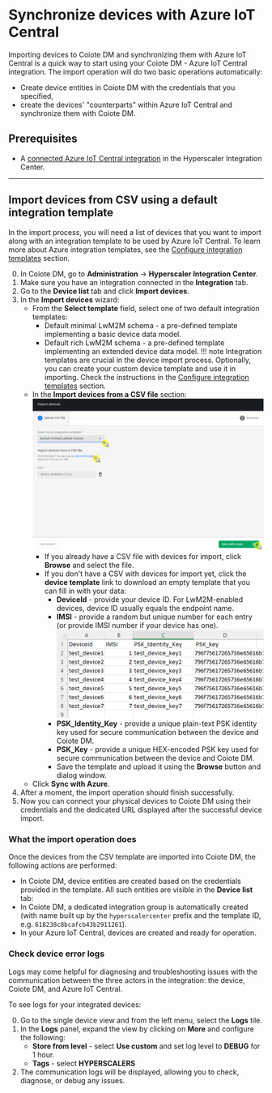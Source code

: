 # Synchronize devices with Azure IoT Central

Importing devices to Coiote DM and synchronizing them with Azure IoT Central is a quick way to start using your Coiote DM - Azure IoT Central integration. The import operation will do two basic operations automatically:

- Create device entities in Coiote DM with the credentials that you specified,
- create the devices' "counterparts" within Azure IoT Central and synchronize them with Coiote DM.     

## Prerequisites

 - A [connected Azure IoT Central integration](/Azure_IoT_Integration_Guide/Azure_IoT_Central_integration/Configure_Azure_IoT_Central_integration/) in the Hyperscaler Integration Center.
 ____________________

## Import devices from CSV using a default integration template

In the import process, you will need a list of devices that you want to import along with an integration template to be used by Azure IoT Central. To learn more about Azure integration templates, see the [Configure integration templates](/Azure_IoT_Integration_Guide/Configure_integration_templates/Azure_integration_templates/) section.

0. In Coiote DM, go to **Administration** -> **Hyperscaler Integration Center**.
0. Make sure you have an integration connected in the **Integration** tab.
0. Go to the **Device list** tab and click **Import devices**.
0. In the **Import devices** wizard:
    - From the **Select template** field, select one of two default integration templates:
        - Default minimal LwM2M schema - a pre-defined template implementing a basic device data model.     
        - Default rich LwM2M schema - a pre-defined template implementing an extended device data model.
    !!! note
        Integration templates are crucial in the device import process. Optionally, you can create your custom device template and use it in importing. Check the instructions in the [Configure integration templates](/Azure_IoT_Integration_Guide/Configure_integration_templates/Azure_integration_templates/) section.  
    - In the **Import devices from a CSV file** section:
        ![Importing devices](images/import_view.png "Importing devices")
        - If you already have a CSV file with devices for import, click **Browse** and select the file.
        - If you don't have a CSV with devices for import yet, click the **device template** link to download an empty template that you can fill in with your data:
            - **DeviceId**	- provide your device ID. For LwM2M-enabled devices, device ID usually equals the endpoint name.
            - **IMSI** - provide a random but unique number for each entry (or provide IMSI number if your device has one).
              ![CSV device template](images/device_template_csv.png "CSV device template")
            - **PSK_Identity_Key** - provide a unique plain-text PSK identity key used for secure communication between the device and Coiote DM.
            - **PSK_Key** -  provide a unique HEX-encoded PSK key used for secure communication between the device and Coiote DM.
            - Save the template and upload it using the **Browse** button and dialog window.
    -  Click **Sync with Azure**.
0. After a moment, the import operation should finish successfully.  
0. Now you can connect your physical devices to Coiote DM using their credentials and the dedicated URL displayed after the successful device import.

### What the import operation does

Once the devices from the CSV template are imported into Coiote DM, the following actions are performed:

- In Coiote DM, device entities are created based on the credentials provided in the template. All such entities are visible in the **Device list** tab:
- In Coiote DM, a dedicated integration group is automatically created (with name built up by the `hyperscalercenter` prefix and the template ID, e.g. `618238c8bcafcb43b2911261`).  
- In your Azure IoT Central, devices are created and ready for operation.

### Check device error logs

Logs may come helpful for diagnosing and troubleshooting issues with the communication between the three actors in the integration: the device, Coiote DM, and Azure IoT Central.   

To see logs for your integrated devices:

0. Go to the single device view and from the left menu, select the **Logs** tile.
0. In the **Logs** panel, expand the view by clicking on **More** and configure the following:
    - **Store from level** - select **Use custom** and set log level to **DEBUG** for 1 hour.
    - **Tags** - select **HYPERSCALERS**
0. The communication logs will be displayed, allowing you to check, diagnose, or debug any issues.
